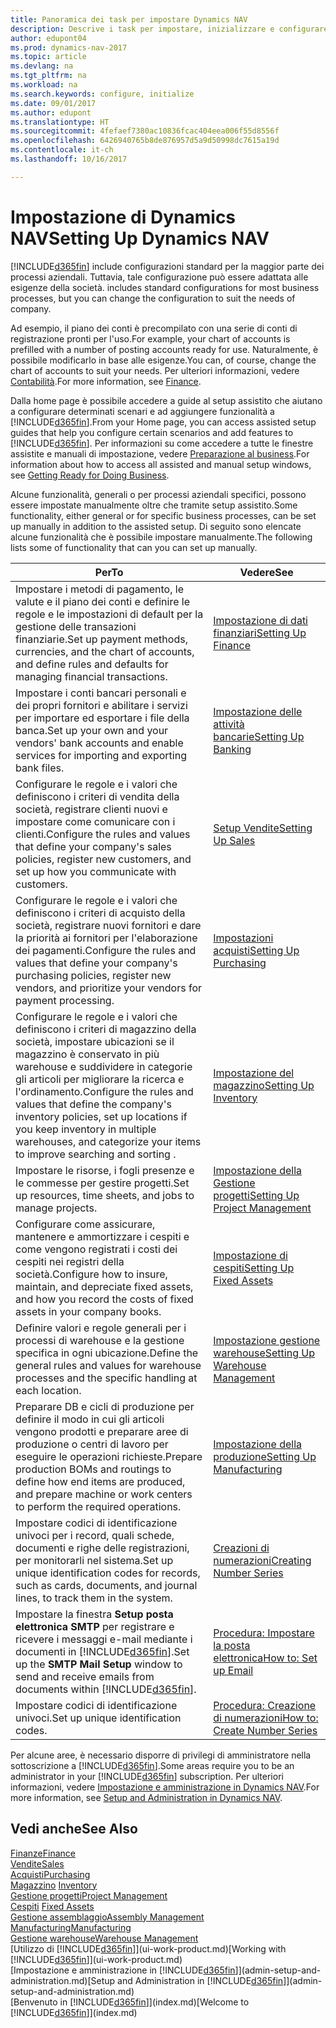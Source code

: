 ```yaml
---
title: Panoramica dei task per impostare Dynamics NAV
description: Descrive i task per impostare, inizializzare e configurare Dynamics NAV in base alle esigenze.
author: edupont04
ms.prod: dynamics-nav-2017
ms.topic: article
ms.devlang: na
ms.tgt_pltfrm: na
ms.workload: na
ms.search.keywords: configure, initialize
ms.date: 09/01/2017
ms.author: edupont
ms.translationtype: HT
ms.sourcegitcommit: 4fefaef7380ac10836fcac404eea006f55d8556f
ms.openlocfilehash: 6426940765b8de876957d5a9d50998dc7615a19d
ms.contentlocale: it-ch
ms.lasthandoff: 10/16/2017

---
```

# <a name="setting-up-dynamics-nav"></a><span data-ttu-id="3f05c-103">Impostazione di Dynamics NAV</span><span class="sxs-lookup"><span data-stu-id="3f05c-103">Setting Up Dynamics NAV</span></span>
[!INCLUDE[d365fin](includes/d365fin_md.md)]<span data-ttu-id="3f05c-104"> include configurazioni standard per la maggior parte dei processi aziendali. Tuttavia, tale configurazione può essere adattata alle esigenze della società.</span><span class="sxs-lookup"><span data-stu-id="3f05c-104"> includes standard configurations for most business processes, but you can change the configuration to suit the needs of company.</span></span>

<span data-ttu-id="3f05c-105">Ad esempio, il piano dei conti è precompilato con una serie di conti di registrazione pronti per l'uso.</span><span class="sxs-lookup"><span data-stu-id="3f05c-105">For example, your chart of accounts is prefilled with a number of posting accounts ready for use.</span></span> <span data-ttu-id="3f05c-106">Naturalmente, è possibile modificarlo in base alle esigenze.</span><span class="sxs-lookup"><span data-stu-id="3f05c-106">You can, of course, change the chart of accounts to suit your needs.</span></span> <span data-ttu-id="3f05c-107">Per ulteriori informazioni, vedere [Contabilità](finance.md).</span><span class="sxs-lookup"><span data-stu-id="3f05c-107">For more information, see [Finance](finance.md).</span></span>

<span data-ttu-id="3f05c-108">Dalla home page è possibile accedere a guide al setup assistito che aiutano a configurare determinati scenari e ad aggiungere funzionalità a [!INCLUDE[d365fin](includes/d365fin_md.md)].</span><span class="sxs-lookup"><span data-stu-id="3f05c-108">From your Home page, you can access assisted setup guides that help you configure certain scenarios and add features to [!INCLUDE[d365fin](includes/d365fin_md.md)].</span></span> <span data-ttu-id="3f05c-109">Per informazioni su come accedere a tutte le finestre assistite e manuali di impostazione, vedere [Preparazione al business](ui-get-ready-business.md).</span><span class="sxs-lookup"><span data-stu-id="3f05c-109">For information about how to access all assisted and manual setup windows, see [Getting Ready for Doing Business](ui-get-ready-business.md).</span></span>

<span data-ttu-id="3f05c-110">Alcune funzionalità, generali o per processi aziendali specifici, possono essere impostate manualmente oltre che tramite setup assistito.</span><span class="sxs-lookup"><span data-stu-id="3f05c-110">Some functionality, either general or for specific business processes, can be set up manually in addition to the assisted setup.</span></span> <span data-ttu-id="3f05c-111">Di seguito sono elencate alcune funzionalità che è possibile impostare manualmente.</span><span class="sxs-lookup"><span data-stu-id="3f05c-111">The following lists some of functionality that can you can set up manually.</span></span>

| <span data-ttu-id="3f05c-112">Per</span><span class="sxs-lookup"><span data-stu-id="3f05c-112">To</span></span> | <span data-ttu-id="3f05c-113">Vedere</span><span class="sxs-lookup"><span data-stu-id="3f05c-113">See</span></span> |
| --- | --- |
| <span data-ttu-id="3f05c-114">Impostare i metodi di pagamento, le valute e il piano dei conti e definire le regole e le impostazioni di default per la gestione delle transazioni finanziarie.</span><span class="sxs-lookup"><span data-stu-id="3f05c-114">Set up payment methods, currencies, and the chart of accounts, and define rules and defaults for managing financial transactions.</span></span> |[<span data-ttu-id="3f05c-115">Impostazione di dati finanziari</span><span class="sxs-lookup"><span data-stu-id="3f05c-115">Setting Up Finance</span></span>](finance-setup-finance.md) |
| <span data-ttu-id="3f05c-116">Impostare i conti bancari personali e dei propri fornitori e abilitare i servizi per importare ed esportare i file della banca.</span><span class="sxs-lookup"><span data-stu-id="3f05c-116">Set up your own and your vendors' bank accounts and enable services for importing and exporting bank files.</span></span> |[<span data-ttu-id="3f05c-117">Impostazione delle attività bancarie</span><span class="sxs-lookup"><span data-stu-id="3f05c-117">Setting Up Banking</span></span>](bank-setup-banking.md) |
| <span data-ttu-id="3f05c-118">Configurare le regole e i valori che definiscono i criteri di vendita della società, registrare clienti nuovi e impostare come comunicare con i clienti.</span><span class="sxs-lookup"><span data-stu-id="3f05c-118">Configure the rules and values that define your company's sales policies, register new customers, and set up how you communicate with customers.</span></span> |[<span data-ttu-id="3f05c-119">Setup Vendite</span><span class="sxs-lookup"><span data-stu-id="3f05c-119">Setting Up Sales</span></span>](sales-setup-sales.md) |
| <span data-ttu-id="3f05c-120">Configurare le regole e i valori che definiscono i criteri di acquisto della società, registrare nuovi fornitori e dare la priorità ai fornitori per l'elaborazione dei pagamenti.</span><span class="sxs-lookup"><span data-stu-id="3f05c-120">Configure the rules and values that define your company's purchasing policies, register new vendors, and prioritize your vendors for payment processing.</span></span> |[<span data-ttu-id="3f05c-121">Impostazioni acquisti</span><span class="sxs-lookup"><span data-stu-id="3f05c-121">Setting Up Purchasing</span></span>](purchasing-setup-purchasing.md) |
| <span data-ttu-id="3f05c-122">Configurare le regole e i valori che definiscono i criteri di magazzino della società, impostare ubicazioni se il magazzino è conservato in più warehouse e suddividere in categorie gli articoli per migliorare la ricerca e l'ordinamento.</span><span class="sxs-lookup"><span data-stu-id="3f05c-122">Configure the rules and values that define the company's inventory policies, set up locations if you keep inventory in multiple warehouses, and categorize your items to improve searching and sorting .</span></span> |[<span data-ttu-id="3f05c-123">Impostazione del magazzino</span><span class="sxs-lookup"><span data-stu-id="3f05c-123">Setting Up Inventory</span></span>](inventory-setup-inventory.md) |
| <span data-ttu-id="3f05c-124">Impostare le risorse, i fogli presenze e le commesse per gestire progetti.</span><span class="sxs-lookup"><span data-stu-id="3f05c-124">Set up resources, time sheets, and jobs to manage projects.</span></span> |[<span data-ttu-id="3f05c-125">Impostazione della Gestione progetti</span><span class="sxs-lookup"><span data-stu-id="3f05c-125">Setting Up Project Management</span></span>](projects-setup-projects.md) |
| <span data-ttu-id="3f05c-126">Configurare come assicurare, mantenere e ammortizzare i cespiti e come vengono registrati i costi dei cespiti nei registri della società.</span><span class="sxs-lookup"><span data-stu-id="3f05c-126">Configure how to insure, maintain, and depreciate fixed assets, and how you record the costs of fixed assets in your company books.</span></span> |[<span data-ttu-id="3f05c-127">Impostazione di cespiti</span><span class="sxs-lookup"><span data-stu-id="3f05c-127">Setting Up Fixed Assets</span></span>](fa-setup.md) |
|<span data-ttu-id="3f05c-128">Definire valori e regole generali per i processi di warehouse e la gestione specifica in ogni ubicazione.</span><span class="sxs-lookup"><span data-stu-id="3f05c-128">Define the general rules and values for warehouse processes and the specific handling at each location.</span></span>|[<span data-ttu-id="3f05c-129">Impostazione gestione warehouse</span><span class="sxs-lookup"><span data-stu-id="3f05c-129">Setting Up Warehouse Management</span></span>](warehouse-setup-warehouse.md)|
|<span data-ttu-id="3f05c-130">Preparare DB e cicli di produzione per definire il modo in cui gli articoli vengono prodotti e preparare aree di produzione o centri di lavoro per eseguire le operazioni richieste.</span><span class="sxs-lookup"><span data-stu-id="3f05c-130">Prepare production BOMs and routings to define how end items are produced, and prepare machine or work centers to perform the required operations.</span></span>|[<span data-ttu-id="3f05c-131">Impostazione della produzione</span><span class="sxs-lookup"><span data-stu-id="3f05c-131">Setting Up Manufacturing</span></span>](production-configure-production-processes.md)|
| <span data-ttu-id="3f05c-132">Impostare codici di identificazione univoci per i record, quali schede, documenti e righe delle registrazioni, per monitorarli nel sistema.</span><span class="sxs-lookup"><span data-stu-id="3f05c-132">Set up unique identification codes for records, such as cards, documents, and journal lines, to track them in the system.</span></span> |[<span data-ttu-id="3f05c-133">Creazioni di numerazioni</span><span class="sxs-lookup"><span data-stu-id="3f05c-133">Creating Number Series</span></span>](ui-create-number-series.md) |
| <span data-ttu-id="3f05c-134">Impostare la finestra **Setup posta elettronica SMTP** per registrare e ricevere i messaggi e-mail mediante i documenti in [!INCLUDE[d365fin](includes/d365fin_md.md)].</span><span class="sxs-lookup"><span data-stu-id="3f05c-134">Set up the **SMTP Mail Setup** window to send and receive emails from documents within [!INCLUDE[d365fin](includes/d365fin_md.md)].</span></span> |[<span data-ttu-id="3f05c-135">Procedura: Impostare la posta elettronica</span><span class="sxs-lookup"><span data-stu-id="3f05c-135">How to: Set up Email</span></span>](madeira-how-setup-email.md) |
| <span data-ttu-id="3f05c-136">Impostare codici di identificazione univoci.</span><span class="sxs-lookup"><span data-stu-id="3f05c-136">Set up unique identification codes.</span></span> |[<span data-ttu-id="3f05c-137">Procedura: Creazione di numerazioni</span><span class="sxs-lookup"><span data-stu-id="3f05c-137">How to: Create Number Series</span></span>](ui-create-number-series.md) |

<span data-ttu-id="3f05c-138">Per alcune aree, è necessario disporre di privilegi di amministratore nella sottoscrizione a [!INCLUDE[d365fin](includes/d365fin_md.md)].</span><span class="sxs-lookup"><span data-stu-id="3f05c-138">Some areas require you to be an administrator in your [!INCLUDE[d365fin](includes/d365fin_md.md)] subscription.</span></span> <span data-ttu-id="3f05c-139">Per ulteriori informazioni, vedere [Impostazione e amministrazione in Dynamics NAV](admin-setup-and-administration.md).</span><span class="sxs-lookup"><span data-stu-id="3f05c-139">For more information, see [Setup and Administration in Dynamics NAV](admin-setup-and-administration.md).</span></span>  

## <a name="see-also"></a><span data-ttu-id="3f05c-140">Vedi anche</span><span class="sxs-lookup"><span data-stu-id="3f05c-140">See Also</span></span>
[<span data-ttu-id="3f05c-141">Finanze</span><span class="sxs-lookup"><span data-stu-id="3f05c-141">Finance</span></span>](finance.md)  
[<span data-ttu-id="3f05c-142">Vendite</span><span class="sxs-lookup"><span data-stu-id="3f05c-142">Sales</span></span>](sales-manage-sales.md)  
[<span data-ttu-id="3f05c-143">Acquisti</span><span class="sxs-lookup"><span data-stu-id="3f05c-143">Purchasing</span></span>](purchasing-manage-purchasing.md)  
<span data-ttu-id="3f05c-144">[Magazzino](inventory-manage-inventory.md)  </span><span class="sxs-lookup"><span data-stu-id="3f05c-144">[Inventory](inventory-manage-inventory.md)  </span></span>  
[<span data-ttu-id="3f05c-145">Gestione progetti</span><span class="sxs-lookup"><span data-stu-id="3f05c-145">Project Management</span></span>](projects-manage-projects.md)  
<span data-ttu-id="3f05c-146">[Cespiti](fa-manage.md)  </span><span class="sxs-lookup"><span data-stu-id="3f05c-146">[Fixed Assets](fa-manage.md)  </span></span>  
[<span data-ttu-id="3f05c-147">Gestione assemblaggio</span><span class="sxs-lookup"><span data-stu-id="3f05c-147">Assembly Management</span></span>](assembly-assemble-items.md)  
[<span data-ttu-id="3f05c-148">Manufacturing</span><span class="sxs-lookup"><span data-stu-id="3f05c-148">Manufacturing</span></span>](production-manage-manufacturing.md)  
[<span data-ttu-id="3f05c-149">Gestione warehouse</span><span class="sxs-lookup"><span data-stu-id="3f05c-149">Warehouse Management</span></span>](warehouse-manage-warehouse.md)  
<span data-ttu-id="3f05c-150">[Utilizzo di [!INCLUDE[d365fin](includes/d365fin_md.md)]](ui-work-product.md)</span><span class="sxs-lookup"><span data-stu-id="3f05c-150">[Working with [!INCLUDE[d365fin](includes/d365fin_md.md)]](ui-work-product.md)</span></span>  
<span data-ttu-id="3f05c-151">[Impostazione e amministrazione in [!INCLUDE[d365fin](includes/d365fin_md.md)]](admin-setup-and-administration.md)</span><span class="sxs-lookup"><span data-stu-id="3f05c-151">[Setup and Administration in [!INCLUDE[d365fin](includes/d365fin_md.md)]](admin-setup-and-administration.md)</span></span>  
<span data-ttu-id="3f05c-152">[Benvenuto in [!INCLUDE[d365fin](includes/d365fin_md.md)]](index.md)</span><span class="sxs-lookup"><span data-stu-id="3f05c-152">[Welcome to [!INCLUDE[d365fin](includes/d365fin_md.md)]](index.md)</span></span>  

##

